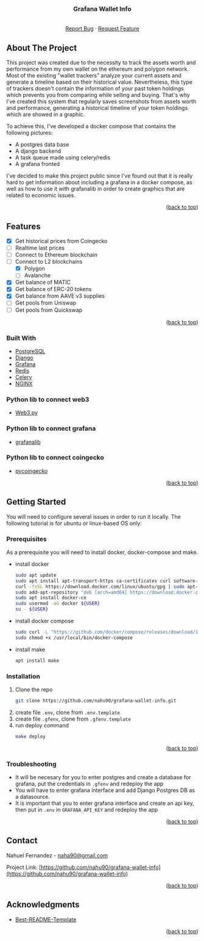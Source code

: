 <div id="top"></div>


<!-- PROJECT LOGO -->
<br />
<div align="center">
  <h3 align="center">Grafana Wallet Info</h3>

  <p align="center">
    <br />
    <a href="https://github.com/nahu90/grafana-wallet-info/issues">Report Bug</a>
    ·
    <a href="https://github.com/nahu90/grafana-wallet-info/issues">Request Feature</a>
  </p>
</div>

<!-- ABOUT THE PROJECT -->
## About The Project

This project was created due to the necessity to track the assets worth and performance from my own 
wallet on the ethereum and polygon network. Most of the existing "wallet trackers" analyze your 
current assets and generate a timeline based on their historical value. Nevertheless, this type of 
trackers doesn't contain the information of your past token holdings which prevents you from comparing 
while selling and buying. That's why I've created this system that regularly saves screenshots from 
assets worth and performance, generating a historical timeline of your token holdings which are 
showed in a graphic.

To achieve this, I've developed a docker compose that contains the following pictures:
* A postgres data base
* A django backend
* A task queue made using celery/redis
* A grafana fronted

I've decided to make this project public since I've found out that it is really hard to get 
information about including a grafana in a docker compose, as well as how to use it with grafanalib 
in order to create graphics that are related to economic issues. 

<p align="right">(<a href="#top">back to top</a>)</p>

<!-- FEATURES -->
## Features

- [x] Get historical prices from Coingecko
- [ ] Realtime last prices
- [ ] Connect to Ethereum blockchain
- [ ] Connect to L2 blockchains
    - [x] Polygon
    - [ ] Avalanche
- [x] Get balance of MATIC
- [x] Get balance of ERC-20 tokens
- [x] Get balance from AAVE v3 supplies
- [ ] Get pools from Uniswap
- [ ] Get pools from Quickswap

<p align="right">(<a href="#top">back to top</a>)</p>

### Built With

* [PostgreSQL](https://www.postgresql.org/)
* [Django](https://www.djangoproject.com/)
* [Grafana](https://grafana.com/)
* [Redis](https://redis.io/)
* [Celery](https://docs.celeryq.dev/en/stable/)
* [NGINX](https://www.nginx.com/)

### Python lib to connect web3

* [Web3.py](https://github.com/ethereum/web3.py)

### Python lib to connect grafana

* [grafanalib](https://github.com/weaveworks/grafanalib)

### Python lib to connect coingecko

* [pycoingecko](https://github.com/man-c/pycoingecko)

<p align="right">(<a href="#top">back to top</a>)</p>

<!-- GETTING STARTED -->
## Getting Started

You will need to configure several issues in order to run it locally. The following tutorial is for 
ubuntu or linux-based OS only:

### Prerequisites

As a prerequisite you will need to install docker, docker-compose and make.
* install docker
  ```sh
  sudo apt update
  sudo apt install apt-transport-https ca-certificates curl software-properties-common
  curl -fsSL https://download.docker.com/linux/ubuntu/gpg | sudo apt-key add -
  sudo add-apt-repository "deb [arch=amd64] https://download.docker.com/linux/ubuntu focal stable"
  sudo apt install docker-ce
  sudo usermod -aG docker ${USER}
  su - ${USER}
  ```
* install docker compose
  ```sh
  sudo curl -L "https://github.com/docker/compose/releases/download/1.26.0/docker-compose-$(uname -s)-$(uname -m)" -o /usr/local/bin/docker-compose
  sudo chmod +x /usr/local/bin/docker-compose
  ```
* install make
  ```sh
  apt install make
  ```

### Installation

1. Clone the repo
   ```sh
   git clone https://github.com/nahu90/grafana-wallet-info.git
   ```
2. create file `.env`, clone from `.env.template `
3. create file `.gfenv`, clone from `.gfenv.template`
4. run deploy command
   ```sh
   make deploy
   ```
<p align="right">(<a href="#top">back to top</a>)</p>

### Troubleshooting

* It will be necesary for you to enter postgres and create a database for grafana, put the credentials in `.gfenv` and redeploy the app
* You will have to enter grafana interface and add Django Postgres DB as a datasource.
* It is important that you to enter grafana interface and create an api key, then put in `.env` in `GRAFANA_API_KEY` and redeploy the app

<p align="right">(<a href="#top">back to top</a>)</p>

<!-- CONTACT -->
## Contact

Nahuel Fernandez - naha90@gmail.com

Project Link: [https://github.com/nahu90/grafana-wallet-info](https://github.com/nahu90/grafana-wallet-info)

<p align="right">(<a href="#top">back to top</a>)</p>



<!-- ACKNOWLEDGMENTS -->
## Acknowledgments

* [Best-README-Template](https://github.com/othneildrew/Best-README-Template)

<p align="right">(<a href="#top">back to top</a>)</p>

<!-- MARKDOWN LINKS & IMAGES -->
<!-- https://www.markdownguide.org/basic-syntax/#reference-style-links -->
[product-screenshot-1]: http://django.naha.ar/media/images/Screenshot_from_2022-05-19_18-43-40.png
[product-screenshot-2]: http://django.naha.ar/media/images/Screenshot_from_2022-05-15_00-41-53.png
[product-screenshot-3]: http://django.naha.ar/media/images/Screenshot_from_2022-05-15_00-44-06.png
